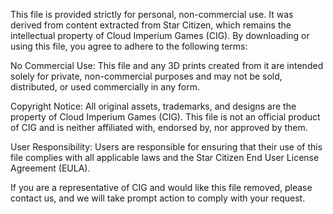 This file is provided strictly for personal, non-commercial use. It was derived from content extracted from Star Citizen, which remains the intellectual property of Cloud Imperium Games (CIG). By downloading or using this file, you agree to adhere to the following terms:

No Commercial Use: This file and any 3D prints created from it are intended solely for private, non-commercial purposes and may not be sold, distributed, or used commercially in any form.

Copyright Notice: All original assets, trademarks, and designs are the property of Cloud Imperium Games (CIG). This file is not an official product of CIG and is neither affiliated with, endorsed by, nor approved by them.

User Responsibility: Users are responsible for ensuring that their use of this file complies with all applicable laws and the Star Citizen End User License Agreement (EULA).

If you are a representative of CIG and would like this file removed, please contact us, and we will take prompt action to comply with your request.
